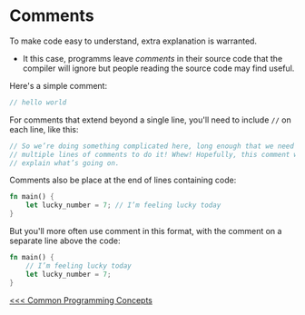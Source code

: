 # Comments

To make code easy to understand, extra explanation is warranted. 

- It this case, programms leave *comments* in their source code that the compiler will ignore but people reading the source code may find useful.

Here's a simple comment:


```rust
// hello world
```

For comments that extend beyond a single line, you'll need to include `//` on each line, like this:

```rust
// So we’re doing something complicated here, long enough that we need
// multiple lines of comments to do it! Whew! Hopefully, this comment will
// explain what’s going on.

```

Comments also be place at the end of lines containing code:

```rust
fn main() {
    let lucky_number = 7; // I’m feeling lucky today
}
```

But you'll more often use comment in this format, with the comment on a separate line above the code:


```rust
fn main() {
    // I’m feeling lucky today
    let lucky_number = 7;
}
```

[<<< Common Programming Concepts](README.md)